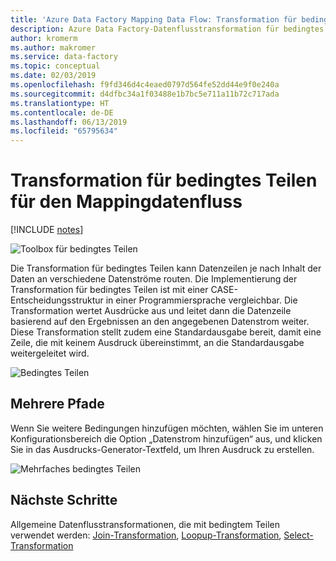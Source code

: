 ```yaml
---
title: 'Azure Data Factory Mapping Data Flow: Transformation für bedingtes Teilen'
description: Azure Data Factory-Datenflusstransformation für bedingtes Teilen
author: kromerm
ms.author: makromer
ms.service: data-factory
ms.topic: conceptual
ms.date: 02/03/2019
ms.openlocfilehash: f9fd346d4c4eaed0797d564fe52dd44e9f0e240a
ms.sourcegitcommit: d4dfbc34a1f03488e1b7bc5e711a11b72c717ada
ms.translationtype: HT
ms.contentlocale: de-DE
ms.lasthandoff: 06/13/2019
ms.locfileid: "65795634"
---
```

# <a name="mapping-data-flow-conditional-split-transformation"></a>Transformation für bedingtes Teilen für den Mappingdatenfluss

[!INCLUDE [notes](../../includes/data-factory-data-flow-preview.md)]

![Toolbox für bedingtes Teilen](media/data-flow/conditionalsplit2.png "Toolbox für bedingtes Teilen")

Die Transformation für bedingtes Teilen kann Datenzeilen je nach Inhalt der Daten an verschiedene Datenströme routen. Die Implementierung der Transformation für bedingtes Teilen ist mit einer CASE-Entscheidungsstruktur in einer Programmiersprache vergleichbar. Die Transformation wertet Ausdrücke aus und leitet dann die Datenzeile basierend auf den Ergebnissen an den angegebenen Datenstrom weiter. Diese Transformation stellt zudem eine Standardausgabe bereit, damit eine Zeile, die mit keinem Ausdruck übereinstimmt, an die Standardausgabe weitergeleitet wird.

![Bedingtes Teilen](media/data-flow/conditionalsplit1.png "Optionen für bedingtes Teilen")

## <a name="multiple-paths"></a>Mehrere Pfade

Wenn Sie weitere Bedingungen hinzufügen möchten, wählen Sie im unteren Konfigurationsbereich die Option „Datenstrom hinzufügen“ aus, und klicken Sie in das Ausdrucks-Generator-Textfeld, um Ihren Ausdruck zu erstellen.

![Mehrfaches bedingtes Teilen](media/data-flow/conditionalsplit3.png "Mehrfaches bedingtes Teilen")

## <a name="next-steps"></a>Nächste Schritte

Allgemeine Datenflusstransformationen, die mit bedingtem Teilen verwendet werden: [Join-Transformation](data-flow-join.md), [Loopup-Transformation](data-flow-lookup.md), [Select-Transformation](data-flow-select.md)
